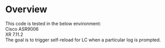 # Overview

This code is tested in the below environment:
<br> Cisco ASR9006
<br> XR 7.11.2
<br> The goal is to trigger self-reload for LC when a particular log is prompted.
